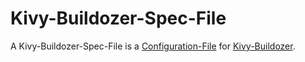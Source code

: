 # Kivy-Buildozer-Spec-File

A Kivy-Buildozer-Spec-File is a [Configuration-File](9000173.md) for [Kivy-Buildozer](9000174.md).